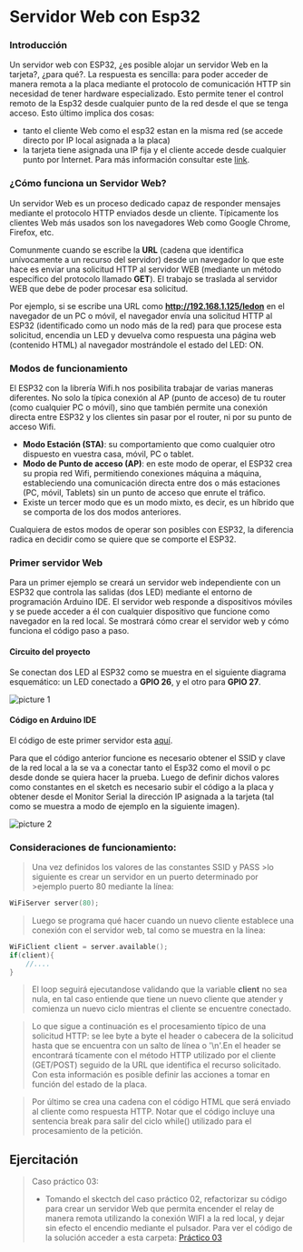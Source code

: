 # Servidor Web con Esp32

### Introducción

Un servidor web con ESP32, ¿es posible alojar un servidor Web en la tarjeta?, ¿para qué?. La respuesta es sencilla: para poder acceder de manera remota a la placa mediante el protocolo de comunicación HTTP sin necesidad de tener hardware especializado. Esto permite tener el control remoto de la Esp32 desde cualquier punto de la red desde el que se tenga acceso. Esto último implica dos cosas: 
- tanto el cliente Web como el esp32 estan en la misma red (se accede directo por IP local asignada a la placa)
- la tarjeta tiene asignada una IP fija y el cliente accede desde cualquier punto por Internet.
Para más información consultar este [link](https://es.wikipedia.org/wiki/Direcci%C3%B3n_IP).


### ¿Cómo funciona un Servidor Web? 

Un servidor Web es un proceso dedicado capaz de responder  mensajes mediante el protocolo HTTP enviados desde un cliente. Típicamente los clientes Web más usados son los navegadores Web como Google Chrome, Firefox, etc.

Comunmente cuando se escribe la **URL** (cadena que identifica unívocamente a un recurso del servidor) desde un navegador lo que este hace es enviar una solicitud HTTP al servidor WEB (mediante un método específico del protocolo llamado **GET**). El trabajo se traslada al servidor WEB que debe de poder procesar esa solicitud.

Por ejemplo, si se escribe una URL como **http://192.168.1.125/ledon** en el navegador de un PC o móvil,  el navegador envía una solicitud HTTP al ESP32 (identificado como un nodo más de la red) para que procese esta solicitud, encendia un LED y devuelva como respuesta una página web (contenido HTML) al navegador mostrándole el estado del LED: ON.

### Modos de funcionamiento

El ESP32 con la librería Wifi.h nos posibilita trabajar de varias maneras diferentes. No solo la típica conexión al AP (punto de acceso) de tu router (como cualquier PC o móvil), sino que también permite una conexión directa entre ESP32 y los clientes sin pasar por el router, ni por su punto de acceso Wifi.

- **Modo Estación (STA)**: su comportamiento que como cualquier otro dispuesto en vuestra casa, móvil, PC o tablet.
- **Modo de Punto de acceso (AP)**: en este modo de operar, el ESP32 crea su propia red Wifi, permitiendo conexiones máquina a máquina, estableciendo una comunicación directa entre dos o más estaciones (PC, móvil, Tablets) sin un punto de acceso que enrute el tráfico.
- Existe un tercer modo que es un modo mixto, es decir, es un híbrido que se comporta de los dos modos anteriores.

Cualquiera de estos modos de operar son posibles con ESP32, la diferencia radica en decidir como se quiere que se comporte el ESP32. 

### Primer servidor Web

Para un primer ejemplo se creará un servidor web independiente con un ESP32 que controla las salidas (dos LED) mediante el entorno de programación Arduino IDE. El servidor web responde a dispositivos móviles y se puede acceder a él con cualquier dispositivo que funcione como navegador en la red local. Se mostrará cómo crear el servidor web y cómo funciona el código paso a paso.

#### Circuito del proyecto

Se conectan dos LED al ESP32 como se muestra en el siguiente diagrama esquemático: un LED conectado a **GPIO 26**, y el otro para **GPIO 27**.

![picture 1](images/esp32_web_server_schematic.webp) 

#### Código en Arduino IDE

El código de este primer servidor esta [aquí](/sketchs/Server_web/).

Para que el código anterior funcione es necesario obtener el SSID y clave de la red local a la se va a conectar tanto el Esp32 como el movil o pc desde donde se quiera hacer la prueba. Luego de definir dichos valores como constantes en el sketch es necesario subir el código a la placa y obtener desde el Monitor Serial la dirección IP asignada a la tarjeta (tal como se muestra a modo de ejemplo en la siguiente imagen).

![picture 2](images/ESP-IP-address-1.webp) 


### Consideraciones de funcionamiento:
> 
> Una vez definidos los valores de las constantes SSID y PASS >lo siguiente es crear un servidor en un puerto determinado por >ejemplo puerto 80 mediante la línea:

``` c++
WiFiServer server(80);
```

> Luego se programa qué hacer cuando un nuevo cliente establece una conexión con el servidor web, tal como se muestra en la línea:

``` c++
WiFiClient client = server.available();
if(client){
    //....
}
```
> El loop seguirá ejecutandose validando que la variable **client** no sea nula, en tal caso entiende que tiene un nuevo cliente que atender y comienza un nuevo ciclo mientras el cliente se encuentre conectado.

> Lo que sigue a continuación es el procesamiento típico de una solicitud HTTP: se lee byte a byte el header o cabecera de la solicitud hasta que se encuentra con un salto de línea o '\n'.En el header se encontrará tícamente con el método HTTP utilizado por el cliente (GET/POST) seguido de la URL que identifica el recurso solicitado. Con esta información es posible definir las acciones a tomar en función del estado de la placa.

> Por último se crea una cadena con el código HTML que será enviado al cliente como respuesta HTTP. Notar que el código incluye una sentencia break para salir del ciclo while() utilizado para el procesamiento de la petición.


## Ejercitación

> Caso práctico 03:
> * Tomando el skectch del caso práctico 02, refactorizar su código para crear un servidor Web que permita encender el relay de manera remota utilizando la conexión WIFI a la red local, y dejar sin efecto el encendio mediante el pulsador. Para ver el código de la solución acceder a esta carpeta: [Práctico 03](sketchs/Practico%2003/)

